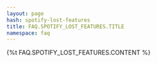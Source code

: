 ```yaml
---
layout: page
hash: spotify-lost-features
title: FAQ.SPOTIFY_LOST_FEATURES.TITLE
namespace: faq
---
```

{%t FAQ.SPOTIFY_LOST_FEATURES.CONTENT %}